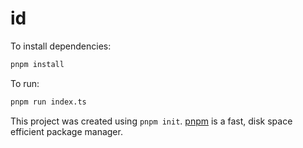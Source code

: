 # id

To install dependencies:

```bash
pnpm install
```

To run:

```bash
pnpm run index.ts
```

This project was created using `pnpm init`. [pnpm](https://pnpm.io) is a fast, disk space efficient package manager.
